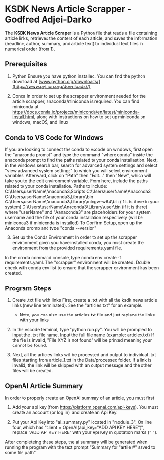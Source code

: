 # KSDK News Article Scrapper - Godfred Adjei-Darko

The **KSDK News Article Scraper** is a Python file that reads a file containing article links, retrieves the content of each article, and saves the information (headline, author, summary, and article text) to individual text files in numerical order (from 1).

## Prerequisites

1. Python 
Ensure you have python installed. You can find the python download at [www.python.org/downloads/](https://www.python.org/downloads//)

2. Conda 
In order to set up the scrapper environment needed for the article scrapper, anaconda/miniconda is required. 
You can find miniconda at https://docs.conda.io/projects/miniconda/en/latest/miniconda-install.html, along with instructions on 
how to set up miniconda on windows, macOS, and linux

## Conda to VS Code for Windows
If you are looking to connect the conda to vscode on windows, first open the "anaconda prompt" and type the command "where conda" inside the anaconda prompt to find the paths related to your conda installastion. 
Next, in the windows search bar, search for advanced system settings and select "view advanced system settings" to which you will select environment variables. 
Afterward, click on "Path" then "Edit..." then "New", which will take you to the edit environment variable.
From here, include the paths related to your conda installation.
Paths to include:
    C:\Users\userName\Anaconda3\Scripts
    C:\Users\userName\Anaconda3
    C:\Users\userName\Anaconda3\Library\bin
    C:\Users\userName\Anaconda3\Library\mingw-w64\bin (if it is there in your system)
    C:\Users\userName\Anaconda3\Library\user\bin (if it is there)
where "userName" and "Aanaconda3" are placeholders for your system username and the file of your conda installation respectively (will be miniconda3 if miniconda is installed)
To Confirm Setup, open up the Anaconda promp and type "conda --version"

3. Set up the Conda Environment
In order to set up the scrapper environment given you have installed conda, you must create the environment from the
provided requirements.yaml file. 

In the conda command console, type conda env create -f requirements.yaml. The "scrapper" environment will be created. 
Double check with conda env list to ensure that the scrapper environment has been created.

## Program Steps

1. Create .txt file with links
First, create a .txt with all the ksdk news article links (new line terminated). See the "articles.txt" for an example.
   * Note, you can also use the articles.txt file and just replace the links with your links

2. In the vscode terminal, type "python run.py". You will be prompted to input the .txt file name. Input the full file name (example: articles.txt) If the file is invalid, "File XYZ is not found" will be printed meaning your cannot be found. 

3. Next, all the articles links will be processed and output to individual .txt files starting from article_1.txt in the Data/processed folder. If a link is invalid, the link will be skipped with an output message and the other files will be created.

## OpenAI Article Summary
In order to properly create an OpenAI summay of an article, you must first 

1. Add your api key (from https://platform.openai.com/api-keys). You must create an account (or log in), and create an Api Key.

2. Put your Api Key into "ai_summary.py" located in "module_3". On line four, which has "client = OpenAI(api_key="ADD API KEY HERE")", replace "ADD API KEY HERE" with your Api Key in quotation marks (" ").

After completeing these steps, the ai summary will be generated when running the program with the text prompt "Summary for "artile #" saved to some file path"
